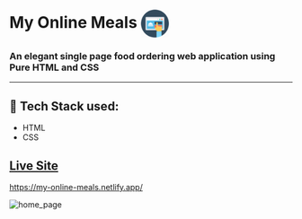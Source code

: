 # My Online Meals       <img align="center" width="50" height="50" src="img/icon.jpg">
### An elegant single page food ordering web application using Pure HTML and CSS
- - - -
## :rocket: Tech Stack used: 
- HTML
- CSS


## [Live Site](https://my-online-meals.netlify.app)
 https://my-online-meals.netlify.app/
 
 ![home_page](https://user-images.githubusercontent.com/74452458/121066049-1a724000-c7e7-11eb-82aa-769dcad825e3.png)
 
 
